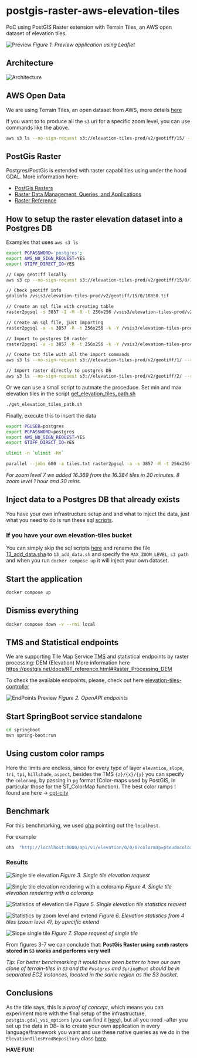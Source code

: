 # postgis-raster-aws-elevation-tiles

PoC using PostGIS Raster extension with Terrain Tiles, an AWS open dataset of elevation tiles.

![Preview](/images/aws_elevation_preview.webp)
*Figure 1. Preview application using Leaflet*

## Architecture

![Architecture](/images/architecture.png)

## AWS Open Data

We are using Terrain Tiles, an open dataset from AWS, more details [here](https://registry.opendata.aws/terrain-tiles/)

If you want to to produce all the `s3` uri for a specific zoom level, you can use commands like the above.

```bash
aws s3 ls --no-sign-request s3://elevation-tiles-prod/v2/geotiff/15/ --recursive | awk '{print $4}' | sed 's/^/\/vsis3\/elevation-tiles-prod\//' > elevation-tiles-prod.txt
```

## PostGis Raster

Postgres/PostGis is extended with raster capabilities using under the hood GDAL. More information here:

- [PostGis Rasters](https://postgis.net/workshops/de/postgis-intro/rasters.html)
- [Raster Data Management, Queries, and Applications](https://postgis.net/docs/using_raster_dataman.html)
- [Raster Reference](https://postgis.net/docs/RT_reference.html)

## How to setup the raster elevation dataset into a Postgres DB

Examples that uses `aws s3 ls`

```bash
export PGPASSWORD='postgres';
export AWS_NO_SIGN_REQUEST=YES
export GTIFF_DIRECT_IO=YES

// Copy geotiff locally
aws s3 cp --no-sign-request s3://elevation-tiles-prod/v2/geotiff/15/0/10850.tif 10850.tif

// Check geotiff info
gdalinfo /vsis3/elevation-tiles-prod/v2/geotiff/15/0/10850.tif

// Create an sql file with creating table
raster2pgsql -s 3857 -I -M -R -t 256x256 /vsis3/elevation-tiles-prod/v2/geotiff/15/0/10850.tif elevation_tiles_prod > inject_data_with_creating_table.sql

// Create an sql file, just importing
raster2pgsql -a -s 3857 -R -t 256x256 -k -Y /vsis3/elevation-tiles-prod/v2/geotiff/15/0/10850.tif elevation_tiles_prod > inject_data.sql

// Import to postgres DB raster
raster2pgsql -a -s 3857 -R -t 256x256 -k -Y /vsis3/elevation-tiles-prod/v2/geotiff/15/0/10850.tif elevation_tiles_prod | psql -h localhost -p 5432 -U postgres -d postgres

// Create txt file with all the import commands
aws s3 ls --no-sign-request s3://elevation-tiles-prod/v2/geotiff/1/ --recursive | awk '{print "raster2pgsql -a -s 3857 -R -t 256x256 -k -Y /vsis3/elevation-tiles-prod/" $4 " elevation_tiles_prod | psql -h localhost -p 5432 -U postgres -d postgres"}' >> inject_tiles_into_db_for_specific_zoom_level.txt

// Import raster directly to postgres DB
aws s3 ls --no-sign-request s3://elevation-tiles-prod/v2/geotiff/2/ --recursive | awk '{print "raster2pgsql -a -s 3857 -R -t 256x256 -k -Y /vsis3/elevation-tiles-prod/" $4 " elevation_tiles_prod | psql -h localhost -p 5432 -U postgres -d postgres"}' | bash
```

Or we can use a small script to autmate the proceduce. Set min and max elevation tiles in the script [get_elevation_tiles_path.sh](/get_elevation_tiles_path.sh)

```bash
./get_elevation_tiles_path.sh
```

Finally, execute this to insert the data

```bash
export PGUSER=postgres
export PGPASSWORD=postgres
export AWS_NO_SIGN_REQUEST=YES
export GTIFF_DIRECT_IO=YES

ulimit -n `ulimit -Hn`

parallel --jobs 600 -a tiles.txt raster2pgsql -a -s 3857 -R -t 256x256 -k -Y {} elevation_tiles_prod | psql -h localhost -p 5432 -U postgres -d postgres
```

*For zoom level 7 we added 16.369 from the 16.384 tiles in 20 minutes.
8 zoom level 1 hour and 30 mins.*

## Inject data to a Postgres DB that already exists

You have your own infrastructure setup and and what to inject the data, just what you need to do is run these sql [scripts](/scripts/).

### If you have your own elevation-tiles bucket

You can simply skip the sql scripts [here](/scripts/) and rename the file [13_add_data.sha](/scripts/13_add_data.sha) to `13_add_data.sh` and specify the `MAX_ZOOM_LEVEL`, `s3 path` and when you run `docker compose up` it will inject your own dataset.

## Start the application

```bash
docker compose up
```

## Dismiss everything

```bash
docker compose down -v --rmi local
```

## TMS and Statistical endpoints

We are supporting Tile Map Service [TMS](https://en.wikipedia.org/wiki/Tile_Map_Service) and statistical endpoints by raster processing: DEM (Elevation)
More information here <https://postgis.net/docs/RT_reference.html#Raster_Processing_DEM>

To check the available endpoints, please, check out here [elevation-tiles-controller](http://localhost:8080/swagger-ui/index.html)

![EndPoints Preview](/images/preview-service-api.jpeg)
*Figure 2. OpenAPI endpoints*

## Start SpringBoot service standalone

```bash
cd springboot
mvn spring-boot:run
```

## Using custom color ramps

Here the limits are endless, since for every type of layer `elevation`, `slope`, `tri`, `tpi`, `hillshade`, `aspect`, besides the TMS `{z}/{x}/{y}` you can specify the `coloramp`, by passing in `pg` format (Color-maps used by PostGIS, in particular those for the ST_ColorMap function). The best color ramps I found are here -> [cpt-city](http://soliton.vm.bytemark.co.uk/pub/cpt-city/)

## Benchmark

For this benchmarking, we used [oha](https://github.com/hatoo/oha) pointing out the `localhost`.

For example

```bash
oha  "http://localhost:8080/api/v1/elevation/0/0/0?colormap=pseudocolor"
```

### Results

![Single tile elevation](/images/benchmark-elevation.png)
*Figure 3. Single tile elevation request*

![Single tile elevation rendering with a coloramp](/images/benchmark-elevation-coloramp.png)
*Figure 4. Single tile elevation rendering with a coloramp*

![Statistics of elevation tile](/images/benchmark-elevation-statistics.png)
*Figure 5. Single elevation tile statistics request*

![Statistics by zoom level and extend](/images/bechmark-elevation-statistics-extend.png)
*Figure 6. Elevation statistics from 4 tiles (zoom level 4), by specific extend*

![Slope single tile](/images/bechmark-slope.png)
*Figure 7. Slope request of single tile*

From figures 3-7 we can conclude that: **PostGis Raster using `outdb` rasters stored in `S3` works and performs very well**

*Tip: For better benchmarking it would have been better to have our own clone of terrain-tiles in `S3` and the `Postgres` and `SpringBoot` should be in separated EC2 instances, located in the same region as the S3 bucket.*

## Conclusions

As the title says, this is a *proof of concept*, which means you can experiment more with the final setup of the infrastructure, `postgis.gdal_vsi_options` (you can find it [here](docker-compose.yaml#52)), but all you need -after you set up the data in DB- is to create your own application in every language/framework you want and use these native queries as we do in the `ElevationTilesProdRepository` class [here](/springboot/src/main/java/com/mapserver/elevationtiles/repository/ElevationTilesProdRepository.java).

**HAVE FUN!**
